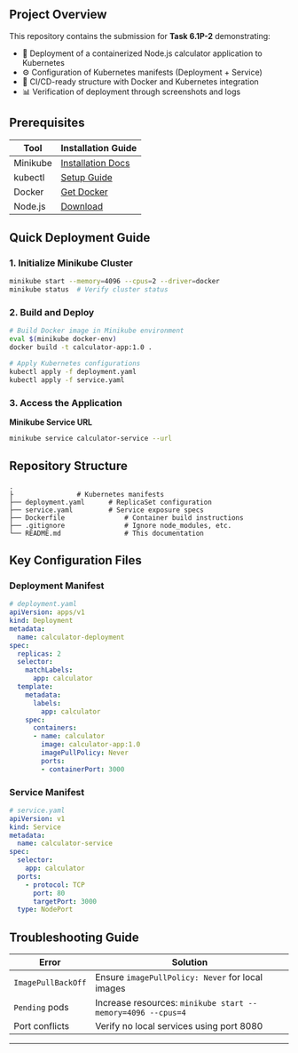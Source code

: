 

## **Project Overview**  
This repository contains the submission for **Task 6.1P-2** demonstrating:  
- 🚀 Deployment of a containerized Node.js calculator application to Kubernetes  
- ⚙️ Configuration of Kubernetes manifests (Deployment + Service)  
- 🔄 CI/CD-ready structure with Docker and Kubernetes integration  
- 📊 Verification of deployment through screenshots and logs  

## **Prerequisites**  
| Tool | Installation Guide |  
|------|-------------------|  
| Minikube | [Installation Docs](https://minikube.sigs.k8s.io/docs/start/) |  
| kubectl | [Setup Guide](https://kubernetes.io/docs/tasks/tools/) |  
| Docker | [Get Docker](https://docs.docker.com/get-docker/) |  
| Node.js | [Download](https://nodejs.org/en/download/) |  

## **Quick Deployment Guide**  

### **1. Initialize Minikube Cluster**  
```bash  
minikube start --memory=4096 --cpus=2 --driver=docker  
minikube status  # Verify cluster status  
```

### **2. Build and Deploy**  
```bash  
# Build Docker image in Minikube environment  
eval $(minikube docker-env)  
docker build -t calculator-app:1.0 .  

# Apply Kubernetes configurations  
kubectl apply -f deployment.yaml  
kubectl apply -f service.yaml  
```

### **3. Access the Application**  


**Minikube Service URL**  
```bash  
minikube service calculator-service --url  
```  

## **Repository Structure**  
```  
.  
├                # Kubernetes manifests  
├── deployment.yaml      # ReplicaSet configuration  
├── service.yaml         # Service exposure specs  
├── Dockerfile               # Container build instructions  
├── .gitignore               # Ignore node_modules, etc.  
└── README.md                # This documentation  
```  

## **Key Configuration Files**  

### **Deployment Manifest**  
```yaml  
# deployment.yaml  
apiVersion: apps/v1  
kind: Deployment  
metadata:  
  name: calculator-deployment  
spec:  
  replicas: 2  
  selector:  
    matchLabels:  
      app: calculator  
  template:  
    metadata:  
      labels:  
        app: calculator  
    spec:  
      containers:  
      - name: calculator  
        image: calculator-app:1.0  
        imagePullPolicy: Never  
        ports:  
        - containerPort: 3000  
```  

### **Service Manifest**  
```yaml  
# service.yaml  
apiVersion: v1  
kind: Service  
metadata:  
  name: calculator-service  
spec:  
  selector:  
    app: calculator  
  ports:  
    - protocol: TCP  
      port: 80  
      targetPort: 3000  
  type: NodePort  
```  

## **Troubleshooting Guide**  

| Error | Solution |  
|-------|----------|  
| `ImagePullBackOff` | Ensure `imagePullPolicy: Never` for local images |  
| `Pending` pods | Increase resources: `minikube start --memory=4096 --cpus=4` |  
| Port conflicts | Verify no local services using port 8080 |  


---  

